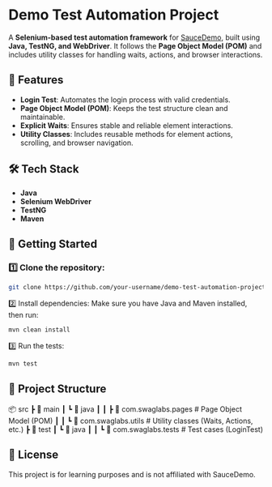 # Demo Test Automation Project

A **Selenium-based test automation framework** for [SauceDemo](https://www.saucedemo.com/), built using **Java, TestNG, and WebDriver**. It follows the **Page Object Model (POM)** and includes utility classes for handling waits, actions, and browser interactions.

## 📌 Features
- **Login Test**: Automates the login process with valid credentials.
- **Page Object Model (POM)**: Keeps the test structure clean and maintainable.
- **Explicit Waits**: Ensures stable and reliable element interactions.
- **Utility Classes**: Includes reusable methods for element actions, scrolling, and browser navigation.

## 🛠️ Tech Stack
- **Java**
- **Selenium WebDriver**
- **TestNG**
- **Maven**

## 🚀 Getting Started
### 1️⃣ Clone the repository:
```sh
git clone https://github.com/your-username/demo-test-automation-project.git
```

2️⃣ Install dependencies:
Make sure you have Java and Maven installed, then run:
```sh
mvn clean install
```

3️⃣ Run the tests:
```sh
mvn test
```

## 📂 Project Structure

📦 src
 ┣ 📂 main
 ┃ ┗ 📂 java
 ┃ ┃ ┣ 📂 com.swaglabs.pages      # Page Object Model (POM)
 ┃ ┃ ┗ 📂 com.swaglabs.utils      # Utility classes (Waits, Actions, etc.)
 ┣ 📂 test
 ┃ ┗ 📂 java
 ┃ ┃ ┗ 📂 com.swaglabs.tests      # Test cases (LoginTest)
 
## 📝 License
This project is for learning purposes and is not affiliated with SauceDemo.





